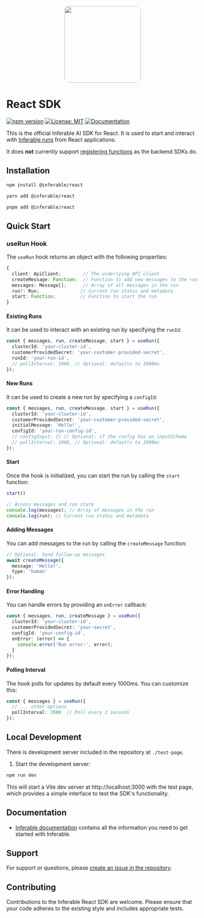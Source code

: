 <p align="center">
  <img src="https://a.inferable.ai/logo-hex.png" width="200" style="border-radius: 10px" />
</p>

# React SDK

[![npm version](https://badge.fury.io/js/%40inferable%2Freact.svg)](https://badge.fury.io/js/%40inferable%2Freact)
[![License: MIT](https://img.shields.io/badge/License-MIT-yellow.svg)](https://opensource.org/licenses/MIT)
[![Documentation](https://img.shields.io/badge/docs-inferable.ai-brightgreen)](https://docs.inferable.ai/)

This is the official Inferable AI SDK for React.
It is used to start and interact with [Inferable runs](https://docs.inferable.ai/pages/runs) from React applications.

It does **not** currently support [registering functions](https://docs.inferable.ai/pages/functions) as the backend SDKs do.

## Installation

```bash
npm install @inferable/react
```

```bash
yarn add @inferable/react
```

```bash
pnpm add @inferable/react
```

## Quick Start

### useRun Hook

The `useRun` hook returns an object with the following properties:

```typescript
{
  client: ApiClient;        // The underlying API client
  createMessage: Function;  // Function to add new messages to the run
  messages: Message[];      // Array of all messages in the run
  run?: Run;               // Current run status and metadata
  start: Function;         // Function to start the run
}
```


#### Existing Runs
It can be used to interact with an existing run by specifying the `runId`:
```typescript
const { messages, run, createMessage, start } = useRun({
  clusterId: 'your-cluster-id',
  customerProvidedSecret: 'your-customer-provided-secret',
  runId: 'your-run-id',
  // pollInterval: 1000, // Optional: defaults to 1000ms
});
```


#### New Runs

It can be used to create a new run by specifying a `configId`:

```typescript
const { messages, run, createMessage, start } = useRun({
  clusterId: 'your-cluster-id',
  customerProvidedSecret: 'your-customer-provided-secret',
  initialMessage: 'Hello!',
  configId: 'your-run-config-id',
  // configInput: {} // Optional: if the config has an inputSchema
  // pollInterval: 1000, // Optional: defaults to 1000ms
});
```

#### Start

Once the hook is initialized, you can start the run by calling the `start` function:

```typescript
start()

// Access messages and run state
console.log(messages); // Array of messages in the run
console.log(run); // Current run status and metadata
```


#### Adding Messages

You can add messages to the run by calling the `createMessage` function:

```typescript
// Optional: Send follow-up messages
await createMessage({
  message: 'Hello!',
  type: 'human'
});
```

#### Error Handling

You can handle errors by providing an `onError` callback:

```typescript
const { messages, run, createMessage } = useRun({
  clusterId: 'your-cluster-id',
  customerProvidedSecret: 'your-secret',
  configId: 'your-config-id',
  onError: (error) => {
    console.error('Run error:', error);
  }
});
```

#### Polling Interval

The hook polls for updates by default every 1000ms. You can customize this:

```typescript
const { messages } = useRun({
  // ... other options
  pollInterval: 2000  // Poll every 2 seconds
});
```

## Local Development

There is development server included in the repository at `./test-page`.

1. Start the development server:
```bash
npm run dev
```

This will start a Vite dev server at http://localhost:3000 with the test page, which provides a simple interface to test the SDK's functionality.

## Documentation

- [Inferable documentation](https://docs.inferable.ai/) contains all the information you need to get started with Inferable.

## Support

For support or questions, please [create an issue in the repository](https://github.com/inferablehq/inferable/issues).

## Contributing

Contributions to the Inferable React SDK are welcome. Please ensure that your code adheres to the existing style and includes appropriate tests.
